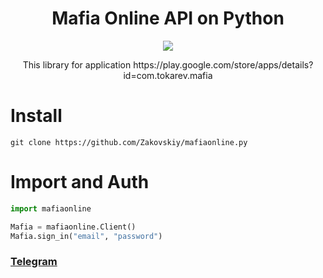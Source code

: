 <h1 align="center">
  Mafia Online API on Python
</h1>


<p align="center">
  <a href="https://discord.gg/AsYzxRfT6J"><img src="https://bit.ly/32neyjM"></a>
</p>


<p align="center">This library for application https://play.google.com/store/apps/details?id=com.tokarev.mafia</p>

# Install
```
git clone https://github.com/Zakovskiy/mafiaonline.py
```

# Import and Auth
```python
import mafiaonline

Mafia = mafiaonline.Client()
Mafia.sign_in("email", "password")
```

### [Telegram](https://t.me/zakovskiy)

